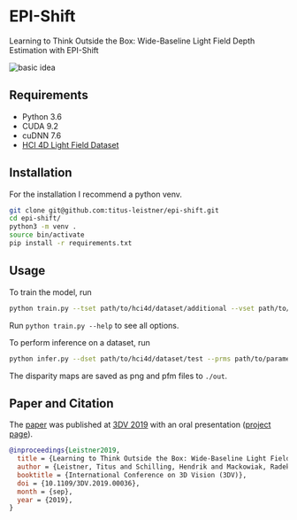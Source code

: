 # EPI-Shift
Learning to Think Outside the Box: Wide-Baseline Light Field Depth Estimation with EPI-Shift

![basic idea](https://titus-leistner.de/epi_shift.png)

## Requirements
* Python 3.6
* CUDA 9.2
* cuDNN 7.6
* [HCI 4D Light Field Dataset](http://hci-lightfield.iwr.uni-heidelberg.de)

## Installation
For the installation I recommend a python venv.
```sh
git clone git@github.com:titus-leistner/epi-shift.git
cd epi-shift/
python3 -m venv .
source bin/activate
pip install -r requirements.txt
```

## Usage
To train the model, run
```sh
python train.py --tset path/to/hci4d/dataset/additional --vset path/to/hci4d/dataset/training --bsz [batch size]
```
Run `python train.py --help` to see all options.

To perform inference on a dataset, run
```sh
python infer.py --dset path/to/hci4d/dataset/test --prms path/to/parameters.pt
```
The disparity maps are saved as png and pfm files to `./out`.

## Paper and Citation
The [paper](https://arxiv.org/pdf/1909.09059.pdf) was published at [3DV 2019](http://3dv19.gel.ulaval.ca) with an oral presentation ([project page](https://titus-leistner.de/learning-to-think-outside-the-box-wide-baseline-light-field-depth-estimation-with-epi-shift.html)).

```bibtex
@inproceedings{Leistner2019,
  title = {Learning to Think Outside the Box: Wide-Baseline Light Field Depth Estimation with EPI-Shift},
  author = {Leistner, Titus and Schilling, Hendrik and Mackowiak, Radek and Gumhold, Stefan and Rother, Carsten},
  booktitle = {International Conference on 3D Vision (3DV)},
  doi = {10.1109/3DV.2019.00036},
  month = {sep},
  year = {2019},
}
```
